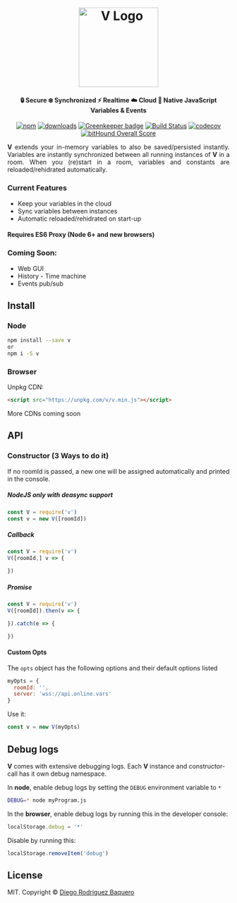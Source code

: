 <h1 align="center">
  <a href="https://vars.online"><img src="https://vars.online/logo.svg" alt="V Logo" width="180" /></a>
  <br>
</h1>
<h4 align="center">🔒 Secure ❄️ Synchronized ⚡️ Realtime ☁️ Cloud 🌈 Native JavaScript Variables &amp; Events</h4>

<p align="center"><a href="https://npmjs.org/package/v"><img src="https://img.shields.io/npm/v/v.svg" alt="npm" /></a> <a href="https://npmjs.org/package/v"><img src="https://img.shields.io/npm/dm/v.svg" alt="downloads" /></a> <a href="https://greenkeeper.io/"><img src="https://badges.greenkeeper.io/DiegoRBaquero/v.svg?token=a422ad2d4e68470f999284e20bc6a0f1936468ebfcb74c157a65c2a54037e0d2" alt="Greenkeeper badge" /></a> 
<a href="https://travis-ci.org/DiegoRBaquero/V"><img src="https://travis-ci.org/DiegoRBaquero/V.svg?branch=master" alt="Build Status" /></a> <a href="https://codecov.io/gh/DiegoRBaquero/V"><img src="https://codecov.io/gh/DiegoRBaquero/V/branch/master/graph/badge.svg" alt="codecov" /></a> <a href="https://www.bithound.io/github/DiegoRBaquero/V"><img src="https://www.bithound.io/github/DiegoRBaquero/V/badges/score.svg" alt="bitHound Overall Score"></a></p>

<p align="justify"><strong>V</strong> extends your in-memory variables to also be saved/persisted instantly. Variables are instantly synchronized
between all running instances of <strong>V</strong> in a room. When you (re)start in a room, variables and constants are reloaded/rehidrated automatically.</p>

### Current Features
- Keep your variables in the cloud
- Sync variables between instances
- Automatic reloaded/rehidrated on start-up

#### Requires ES6 Proxy (Node 6+ and new browsers)

### Coming Soon:
- Web GUI
- History - Time machine
- Events pub/sub

## Install

### Node
```sh
npm install --save v
or
npm i -S v
```

### Browser
Unpkg CDN:
```html
<script src="https://unpkg.com/v/v.min.js"></script>
```

More CDNs coming soon

## API

### Constructor (3 Ways to do it)

If no roomId is passed, a new one will be assigned automatically and printed in the console.

##### NodeJS only with deasync support
```js
const V = require('v')
const v = new V([roomId])
```

##### Callback
```js
const V = require('v')
V([roomId,] v => {

})
```

##### Promise
```js
const V = require('v')
V([roomId]).then(v => {

}).catch(e => {

})
```

#### Custom Opts

The `opts` object has the following options and their default options listed
```js
myOpts = {
  roomId: '',
  server: 'wss://api.online.vars'
}
```

Use it:
```js
const v = new V(myOpts)
```

## Debug logs

**V** comes with extensive debugging logs. Each **V** instance and constructor-call has it own debug namespace.

In **node**, enable debug logs by setting the `DEBUG` environment variable to `*`

```bash
DEBUG=* node myProgram.js
```

In the **browser**, enable debug logs by running this in the developer console:

```js
localStorage.debug = '*'
```

Disable by running this:

```js
localStorage.removeItem('debug')
```

## License
MIT. Copyright © [Diego Rodríguez Baquero](https://diegorbaquero.com)
